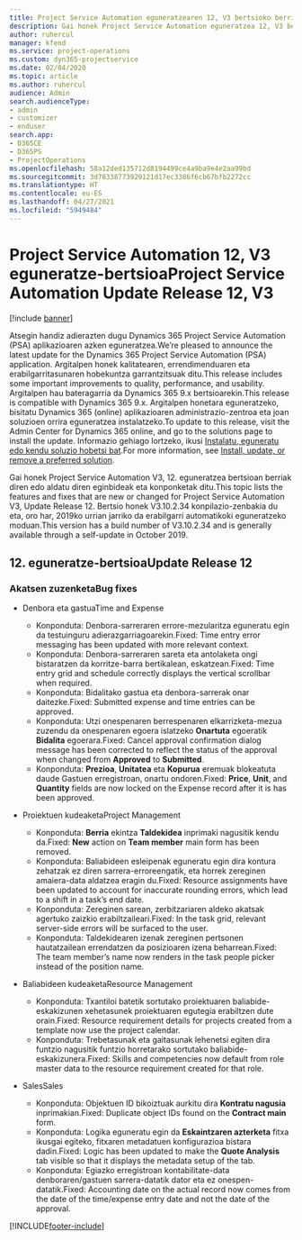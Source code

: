 ```yaml
---
title: Project Service Automation eguneratzearen 12, V3 bertsioko berrikuntzak edo aldaketak
description: Gai honek Project Service Automation eguneratzea 12, V3 bertsioko berritasunei buruzko informazioa ematen du.
author: ruhercul
manager: kfend
ms.service: project-operations
ms.custom: dyn365-projectservice
ms.date: 02/04/2020
ms.topic: article
ms.author: ruhercul
audience: Admin
search.audienceType:
- admin
- customizer
- enduser
search.app:
- D365CE
- D365PS
- ProjectOperations
ms.openlocfilehash: 58a12ded135712d8194499ce4a9ba9e4e2aa99bd
ms.sourcegitcommit: 3d78338773929121d17ec3386f6cb67bfb2272cc
ms.translationtype: HT
ms.contentlocale: eu-ES
ms.lasthandoff: 04/27/2021
ms.locfileid: "5949484"
---
```

# <a name="project-service-automation-update-release-12-v3"></a><span data-ttu-id="d7715-103">Project Service Automation 12, V3 eguneratze-bertsioa</span><span class="sxs-lookup"><span data-stu-id="d7715-103">Project Service Automation Update Release 12, V3</span></span>

[!include [banner](../includes/psa-now-project-operations.md)]

<span data-ttu-id="d7715-104">Atsegin handiz adierazten dugu Dynamics 365 Project Service Automation (PSA) aplikazioaren azken eguneratzea.</span><span class="sxs-lookup"><span data-stu-id="d7715-104">We’re pleased to announce the latest update for the Dynamics 365 Project Service Automation (PSA) application.</span></span> <span data-ttu-id="d7715-105">Argitalpen honek kalitatearen, errendimenduaren eta erabilgarritasunaren hobekuntza garrantzitsuak ditu.</span><span class="sxs-lookup"><span data-stu-id="d7715-105">This release includes some important improvements to quality, performance, and usability.</span></span> <span data-ttu-id="d7715-106">Argitalpen hau bateragarria da Dynamics 365 9.x bertsioarekin.</span><span class="sxs-lookup"><span data-stu-id="d7715-106">This release is compatible with Dynamics 365 9.x.</span></span> <span data-ttu-id="d7715-107">Argitalpen honetara eguneratzeko, bisitatu Dynamics 365 (online) aplikazioaren administrazio-zentroa eta joan soluzioen orrira eguneratzea instalatzeko.</span><span class="sxs-lookup"><span data-stu-id="d7715-107">To update to this release, visit the Admin Center for Dynamics 365 online, and go to the solutions page to install the update.</span></span> <span data-ttu-id="d7715-108">Informazio gehiago lortzeko, ikusi [Instalatu, eguneratu edo kendu soluzio hobetsi bat](/power-platform/admin/install-remove-preferred-solution).</span><span class="sxs-lookup"><span data-stu-id="d7715-108">For more information, see [Install, update, or remove a preferred solution](/power-platform/admin/install-remove-preferred-solution).</span></span>

<span data-ttu-id="d7715-109">Gai honek Project Service Automation V3, 12. eguneratzea bertsioan berriak diren edo aldatu diren eginbideak eta konponketak ditu.</span><span class="sxs-lookup"><span data-stu-id="d7715-109">This topic lists the features and fixes that are new or changed for Project Service Automation V3, Update Release 12.</span></span> <span data-ttu-id="d7715-110">Bertsio honek V3.10.2.34 konpilazio-zenbakia du eta, oro har, 2019ko urrian jarriko da erabilgarri automatikoki eguneratzeko moduan.</span><span class="sxs-lookup"><span data-stu-id="d7715-110">This version has a build number of V3.10.2.34 and is generally available through a self-update in October 2019.</span></span>

## <a name="update-release-12"></a><span data-ttu-id="d7715-111">12. eguneratze-bertsioa</span><span class="sxs-lookup"><span data-stu-id="d7715-111">Update Release 12</span></span>

### <a name="bug-fixes"></a><span data-ttu-id="d7715-112">Akatsen zuzenketa</span><span class="sxs-lookup"><span data-stu-id="d7715-112">Bug fixes</span></span>

- <span data-ttu-id="d7715-113">Denbora eta gastua</span><span class="sxs-lookup"><span data-stu-id="d7715-113">Time and Expense</span></span>

    - <span data-ttu-id="d7715-114">Konponduta: Denbora-sarreraren errore-mezularitza eguneratu egin da testuinguru adierazgarriagoarekin.</span><span class="sxs-lookup"><span data-stu-id="d7715-114">Fixed: Time entry error messaging has been updated with more relevant context.</span></span>
    - <span data-ttu-id="d7715-115">Konponduta: Denbora-sarreraren sareta eta antolaketa ongi bistaratzen da korritze-barra bertikalean, eskatzean.</span><span class="sxs-lookup"><span data-stu-id="d7715-115">Fixed: Time entry grid and schedule correctly displays the vertical scrollbar when required.</span></span>
    - <span data-ttu-id="d7715-116">Konponduta: Bidalitako gastua eta denbora-sarrerak onar daitezke.</span><span class="sxs-lookup"><span data-stu-id="d7715-116">Fixed: Submitted expense and time entries can be approved.</span></span>
    - <span data-ttu-id="d7715-117">Konponduta: Utzi onespenaren berrespenaren elkarrizketa-mezua zuzendu da onespenaren egoera islatzeko **Onartuta** egoeratik **Bidalita** egoerara.</span><span class="sxs-lookup"><span data-stu-id="d7715-117">Fixed: Cancel approval confirmation dialog message has been corrected to reflect the status of the approval when changed from **Approved** to **Submitted**.</span></span>
    - <span data-ttu-id="d7715-118">Konponduta: **Prezioa**, **Unitatea** eta **Kopurua** eremuak blokeatuta daude Gastuen erregistroan, onartu ondoren.</span><span class="sxs-lookup"><span data-stu-id="d7715-118">Fixed: **Price**, **Unit**, and **Quantity** fields are now locked on the Expense record after it is has been approved.</span></span>

- <span data-ttu-id="d7715-119">Proiektuen kudeaketa</span><span class="sxs-lookup"><span data-stu-id="d7715-119">Project Management</span></span>

    - <span data-ttu-id="d7715-120">Konponduta: **Berria** ekintza **Taldekidea** inprimaki nagusitik kendu da.</span><span class="sxs-lookup"><span data-stu-id="d7715-120">Fixed: **New** action on **Team member** main form has been removed.</span></span>
    - <span data-ttu-id="d7715-121">Konponduta: Baliabideen esleipenak eguneratu egin dira kontura zehatzak ez diren sarrera-erroreengatik, eta horrek zereginen amaiera-data aldatzea eragin du.</span><span class="sxs-lookup"><span data-stu-id="d7715-121">Fixed: Resource assignments have been updated to account for inaccurate rounding errors, which lead to a shift in a task’s end date.</span></span>
    - <span data-ttu-id="d7715-122">Konponduta: Zereginen sarean, zerbitzariaren aldeko akatsak agertuko zaizkio erabiltzaileari.</span><span class="sxs-lookup"><span data-stu-id="d7715-122">Fixed: In the task grid, relevant server-side errors will be surfaced to the user.</span></span>
    - <span data-ttu-id="d7715-123">Konponduta: Taldekidearen izenak zereginen pertsonen hautatzailean errendatzen da posizioaren izena beharrean.</span><span class="sxs-lookup"><span data-stu-id="d7715-123">Fixed: The team member’s name now renders in the task people picker instead of the position name.</span></span>

- <span data-ttu-id="d7715-124">Baliabideen kudeaketa</span><span class="sxs-lookup"><span data-stu-id="d7715-124">Resource Management</span></span>

    - <span data-ttu-id="d7715-125">Konponduta: Txantiloi batetik sortutako proiektuaren baliabide-eskakizunen xehetasunek proiektuaren egutegia erabiltzen dute orain.</span><span class="sxs-lookup"><span data-stu-id="d7715-125">Fixed: Resource requirement details for projects created from a template now use the project calendar.</span></span>
    - <span data-ttu-id="d7715-126">Konponduta: Trebetasunak eta gaitasunak lehenetsi egiten dira funtzio nagusitik funtzio horretarako sortutako baliabide-eskakizunera.</span><span class="sxs-lookup"><span data-stu-id="d7715-126">Fixed: Skills and competencies now default from role master data to the resource requirement created for that role.</span></span>

- <span data-ttu-id="d7715-127">Sales</span><span class="sxs-lookup"><span data-stu-id="d7715-127">Sales</span></span>

    - <span data-ttu-id="d7715-128">Konponduta: Objektuen ID bikoiztuak aurkitu dira **Kontratu nagusia** inprimakian.</span><span class="sxs-lookup"><span data-stu-id="d7715-128">Fixed: Duplicate object IDs found on the **Contract main** form.</span></span>
    - <span data-ttu-id="d7715-129">Konponduta: Logika eguneratu egin da **Eskaintzaren azterketa** fitxa ikusgai egiteko, fitxaren metadatuen konfigurazioa bistara dadin.</span><span class="sxs-lookup"><span data-stu-id="d7715-129">Fixed: Logic has been updated to make the **Quote Analysis** tab visible so that it displays the metadata setup of the tab.</span></span>
    - <span data-ttu-id="d7715-130">Konponduta: Egiazko erregistroan kontabilitate-data denboraren/gastuen sarrera-datatik dator eta ez onespen-datatik.</span><span class="sxs-lookup"><span data-stu-id="d7715-130">Fixed: Accounting date on the actual record now comes from the date of the time/expense entry date and not the date of the approval.</span></span>


[!INCLUDE[footer-include](../includes/footer-banner.md)]